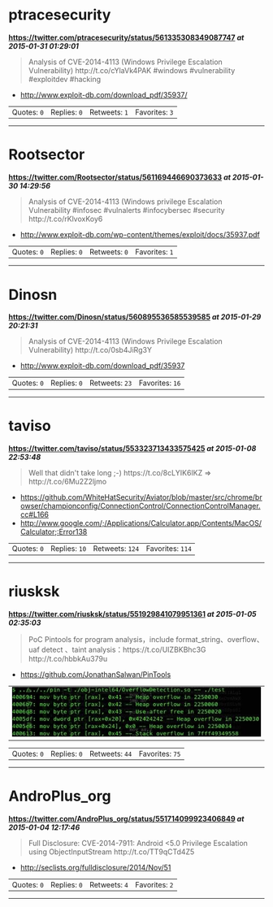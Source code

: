 # ptracesecurity
**https://twitter.com/ptracesecurity/status/561335308349087747 _at 2015-01-31 01:29:01_**
<blockquote>
Analysis of CVE-2014-4113 (Windows Privilege Escalation Vulnerability) http://t.co/cYlaVk4PAK #windows #vulnerability #exploitdev #hacking
</blockquote>

* http://www.exploit-db.com/download_pdf/35937/

<table><tr>
<td>Quotes: <code>0</code></td>
<td>Replies: <code>0</code></td>
<td>Retweets: <code>1</code></td>
<td>Favorites: <code>3</code></td>
</tr></table>

---

# Rootsector
**https://twitter.com/Rootsector/status/561169446690373633 _at 2015-01-30 14:29:56_**
<blockquote>
Analysis of CVE-2014-4113
(Windows privilege Escalation Vulnerability #infosec #vulnalerts #infocybersec #security  http://t.co/rKlvoxKoy6
</blockquote>

* http://www.exploit-db.com/wp-content/themes/exploit/docs/35937.pdf

<table><tr>
<td>Quotes: <code>0</code></td>
<td>Replies: <code>0</code></td>
<td>Retweets: <code>0</code></td>
<td>Favorites: <code>1</code></td>
</tr></table>

---

# Dinosn
**https://twitter.com/Dinosn/status/560895536585539585 _at 2015-01-29 20:21:31_**
<blockquote>
Analysis of CVE-2014-4113 (Windows Privilege Escalation Vulnerability) http://t.co/0sb4JiRg3Y
</blockquote>

* http://www.exploit-db.com/download_pdf/35937

<table><tr>
<td>Quotes: <code>0</code></td>
<td>Replies: <code>0</code></td>
<td>Retweets: <code>23</code></td>
<td>Favorites: <code>16</code></td>
</tr></table>

---

# taviso
**https://twitter.com/taviso/status/553323713433575425 _at 2015-01-08 22:53:48_**
<blockquote>
Well that didn't take long ;-) https://t.co/8cLYIK6IKZ =&gt; http://t.co/6Mu2Z2ljmo
</blockquote>

* https://github.com/WhiteHatSecurity/Aviator/blob/master/src/chrome/browser/championconfig/ConnectionControl/ConnectionControlManager.cc#L166
* http://www.google.com/;/Applications/Calculator.app/Contents/MacOS/Calculator;:Error138

<table><tr>
<td>Quotes: <code>0</code></td>
<td>Replies: <code>10</code></td>
<td>Retweets: <code>124</code></td>
<td>Favorites: <code>114</code></td>
</tr></table>

---

# riusksk
**https://twitter.com/riusksk/status/551929841079951361 _at 2015-01-05 02:35:03_**
<blockquote>
PoC Pintools for program analysis，include format_string、overflow、uaf detect 、taint analysis：https://t.co/UIZBKBhc3G http://t.co/hbbkAu379u
</blockquote>

* https://github.com/JonathanSalwan/PinTools

<table><tr>
<td><img src="pictures/http+++pbs.twimg.com+media+B6jZQ-YCEAEbrRl.jpg" alt="http://pbs.twimg.com/media/B6jZQ-YCEAEbrRl.jpg"></td>
</table></tr>
<table><tr>
<td>Quotes: <code>0</code></td>
<td>Replies: <code>0</code></td>
<td>Retweets: <code>44</code></td>
<td>Favorites: <code>75</code></td>
</tr></table>

---

# AndroPlus_org
**https://twitter.com/AndroPlus_org/status/551714099923406849 _at 2015-01-04 12:17:46_**
<blockquote>
Full Disclosure: CVE-2014-7911: Android &lt;5.0 Privilege Escalation using ObjectInputStream http://t.co/TT9qCTd4Z5
</blockquote>

* http://seclists.org/fulldisclosure/2014/Nov/51

<table><tr>
<td>Quotes: <code>0</code></td>
<td>Replies: <code>0</code></td>
<td>Retweets: <code>4</code></td>
<td>Favorites: <code>2</code></td>
</tr></table>

---

